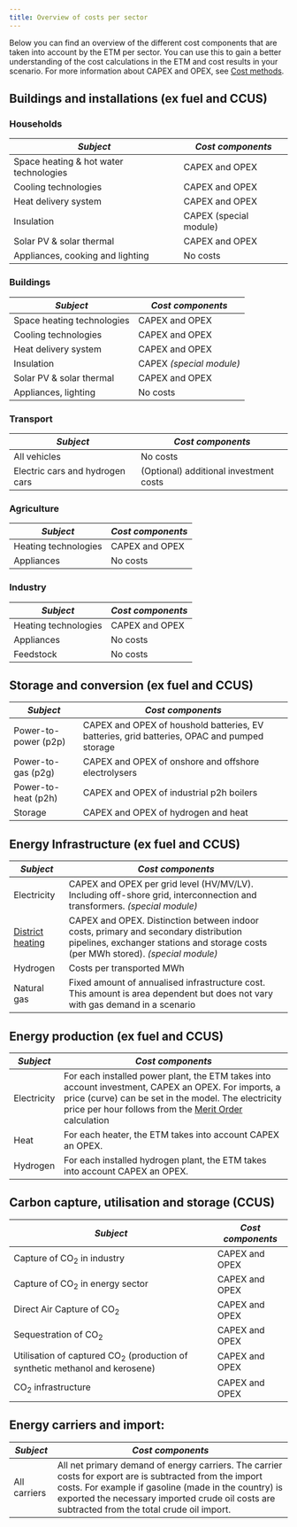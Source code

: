 ```yaml
---
title: Overview of costs per sector
---
```


Below you can find an overview of the different cost components that are taken into account by the ETM per sector. You can use this to gain a better understanding of the cost calculations in the ETM and cost results in your scenario. For more information about CAPEX and OPEX, see [Cost methods](cost-methods.md).

## Buildings and installations (ex fuel and CCUS)
### Households
|  ***Subject***   | ***Cost components***  |
|---|---|
| Space heating & hot water technologies | CAPEX and OPEX
| Cooling technologies | CAPEX and OPEX
| Heat delivery system | CAPEX and OPEX
| Insulation | CAPEX (special module)
| Solar PV & solar thermal | CAPEX and OPEX
| Appliances, cooking and lighting | No costs

### Buildings
|  ***Subject***   | ***Cost components***  |
|---|---|
| Space heating technologies | CAPEX and OPEX
| Cooling technologies | CAPEX and OPEX
| Heat delivery system | CAPEX and OPEX
| Insulation | CAPEX _(special module)_
| Solar PV & solar thermal | CAPEX and OPEX
| Appliances, lighting | No costs

### Transport
|  ***Subject***   | ***Cost components***  |
|---|---|
| All vehicles | No costs
| Electric cars and hydrogen cars | (Optional) additional investment costs

### Agriculture
|  ***Subject***   | ***Cost components***  |
|---|---|
| Heating technologies | CAPEX and OPEX
| Appliances | No costs

### Industry
|  ***Subject***   | ***Cost components***  |
|---|---|
| Heating technologies | CAPEX and OPEX
| Appliances | No costs
| Feedstock | No costs

## Storage and conversion (ex fuel and CCUS)
|  ***Subject***   | ***Cost components***  |
|---|---|
| Power-to-power (p2p) | CAPEX and OPEX of houshold batteries, EV batteries, grid batteries, OPAC and pumped storage
| Power-to-gas (p2g) | CAPEX and OPEX of onshore and offshore electrolysers
| Power-to-heat (p2h) | CAPEX and OPEX of industrial p2h boilers
| Storage | CAPEX and OPEX of hydrogen and heat

## Energy Infrastructure (ex fuel and CCUS)
|  ***Subject***   | ***Cost components***  |
|---|---|
| Electricity | CAPEX and OPEX per grid level (HV/MV/LV). Including off-shore grid, interconnection and transformers. _(special module)_
| [District heating](heat-infrastructure-costs.md) | CAPEX and OPEX. Distinction between indoor costs, primary and secondary distribution pipelines, exchanger stations and storage costs (per MWh stored). _(special module)_
| Hydrogen | Costs per transported MWh
| Natural gas | Fixed amount of annualised infrastructure cost. This amount is area dependent but does not vary with gas demand in a scenario

## Energy production (ex fuel and CCUS)
|  ***Subject***   | ***Cost components***  |
|---|---|
| Electricity | For each installed power plant, the ETM takes into account investment, CAPEX an OPEX. For imports, a price (curve) can be set in the model. The electricity price per hour follows from the [Merit Order](merit-order.md) calculation
| Heat | For each heater, the ETM takes into account CAPEX an OPEX.
| Hydrogen | For each installed hydrogen plant, the ETM takes into account CAPEX an OPEX.

## Carbon capture, utilisation and storage (CCUS)
|  ***Subject***   | ***Cost components***  |
|---|---|
| Capture of CO<sub>2</sub> in industry | CAPEX and OPEX
| Capture of CO<sub>2</sub> in energy sector | CAPEX and OPEX
| Direct Air Capture of CO<sub>2</sub> | CAPEX and OPEX
| Sequestration of CO<sub>2</sub> | CAPEX and OPEX
| Utilisation of captured CO<sub>2</sub> (production of synthetic methanol and kerosene) | CAPEX and OPEX
| CO<sub>2</sub> infrastructure | CAPEX and OPEX


## Energy carriers and import:
|  ***Subject***   | ***Cost components***  |
|---|---|
| All carriers |  All net primary demand of energy carriers. The carrier costs for export are is subtracted from the import costs. For example if gasoline (made in the country) is exported the necessary imported crude oil costs are subtracted from the total crude oil import.
